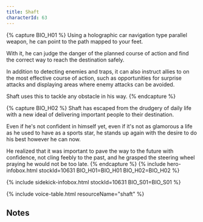 ```yaml
---
title: Shaft
characterId: 63
---
```


{% capture BIO_H01 %}
Using a holographic car navigation type parallel weapon, he can point to the path mapped to your feet.

With it, he can judge the danger of the planned course of action and find the correct way to reach the destination safely.  

In addition to detecting enemies and traps, it can also instruct allies to on the most effective course of action, such as opportunities for surprise attacks and displaying areas where enemy attacks can be avoided.  

Shaft uses this to tackle any obstacle in his way.
{% endcapture %}

{% capture BIO_H02 %}
Shaft has escaped from the drudgery of daily life with a new ideal of delivering important people to their destination. 

Even if he's not confident in himself yet, even if it's not as glamorous a life as he used to have as a sports star, he stands up again with the desire to do his best however he can now.  

He realized that it was important to pave the way to the future with confidence, not cling feebly to the past, and he grasped the steering wheel praying he would not be too late.
{% endcapture %}
{% include hero-infobox.html stockId=10631 BIO_H01=BIO_H01 BIO_H02=BIO_H02 %}

{% include sidekick-infobox.html stockId=10631 BIO_S01=BIO_S01 %}

{% include voice-table.html resourceName="shaft"
%}

## Notes
